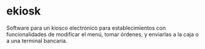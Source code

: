 # ekiosk
Software para un kiosco electrónico para establecimientos con funcionalidades de modificar el menú, tomar órdenes, y enviarlas a la caja o a una terminal bancaria.
